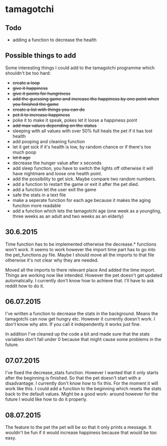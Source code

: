 # tamagotchi

## Todo
* adding a function to decrease the health

## Possible things to add
Some interesting things I could add to the
tamagotchi programme which shouldn't be too hard:

* ~~create a loop~~
* ~~give it happiness~~
* ~~give it points for hungriness~~
* ~~add the guessing game and increase the happiness by one point when you finished the game~~
* ~~create a list with things you can do~~
* ~~pet it to increase happiness~~
* poke it to make it speak, pokes let it loose a happiness point
* ~~add max values depending on the status~~
* sleeping with all values with over 50% full heals the pet if it has lost health
* add pooping and cleaning function
* let it get sick if it's health is low, by random chance or if there's too much poop
* ~~let it age~~
* decrease the hunger value after x seconds
* add sleep function, you have to switch the lights off otherwise it will have nightmare and loose one health point.
* add the possibility to get sick. Maybe compare two random numbers.
* add a function to restart the game or exit it after the pet died.
* add a function let the user exit the game
* safe the stats in a text file
* make a seperate function for each age because it makes the aging
funciton more readable
* add a function which lets the tamagotchi age (one week as a youngling, three weeks as an adult and two weeks as an elderly)

## 30.6.2015
Time function has to be implemented otherwise the decrease.* functions
won't work. It seems to work however the import time part has to go into
the pet_functions.py file. Maybe I should move all the imports to that
file otherwise it's not clear why they are needed.

Moved all the imports to there relevant place
And added the time import. Things are working now like intended.
However the pet doesn't get updated automatically.
I currently don't know how to achieve that.
I'll have to ask reddit how to do it.

## 06.07.2015
I've written a function to decrease the stats in the background.
Means the tamagotchi can now get hungry etc.
However it currently doesn't work. I don't know why atm. If you call it
independently it works just fine.

In addition I've cleaned up the code a bit and made sure that the stats
variables don't fall under 0 because that might cause some problems
in the future.

## 07.07.2015
I've fixed the decrease_stats function. However I wanted that it only
starts after the beginning is finished. So that the pet doesn't start
with a disadvantage. I currently don't know how to fix this. For the
moment it will work like this. I could add a function to the beginning
which resets the stats back to the default values. Might be a good work-
around however for the future I would like how to do it properly.

## 08.07.2015
The feature to the pet the pet will be so that it only prints a message.
It wouldn't be fun if it would increase happiness because that would be
too easy.

